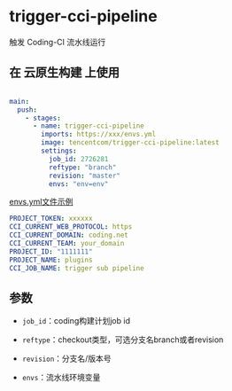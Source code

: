 # trigger-cci-pipeline

触发 Coding-CI 流水线运行

## 在 云原生构建 上使用

```yml

main:
  push:
    - stages:
      - name: trigger-cci-pipeline
        imports: https://xxx/envs.yml
        image: tencentcom/trigger-cci-pipeline:latest
        settings:
          job_id: 2726281
          reftype: "branch"
          revision: "master"
          envs: "env=env"
```

[envs.yml文件示例](https://x123456789x.coding.net/public/oci-demo-public/oci-qci-trigger-subpipeline-demo-envs/git/files/master/envs.yaml)

```yml
PROJECT_TOKEN: xxxxxx
CCI_CURRENT_WEB_PROTOCOL: https
CCI_CURRENT_DOMAIN: coding.net
CCI_CURRENT_TEAM: your_domain
PROJECT_ID: "1111111"
PROJECT_NAME: plugins
CCI_JOB_NAME: trigger sub pipeline
```

## 参数

* `job_id`：coding构建计划job id

* `reftype`：checkout类型，可选分支名branch或者revision

* `revision`：分支名/版本号

* `envs`：流水线环境变量
